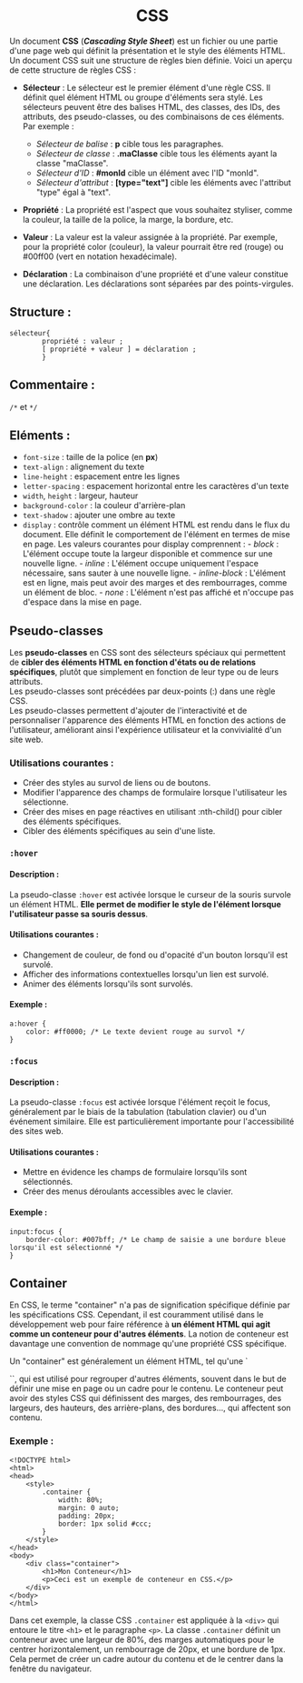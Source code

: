 # <center> CSS </center> 

Un document **CSS** (***Cascading Style Sheet***) est un fichier ou une partie d'une page web qui définit la présentation et le style des éléments HTML. Un document CSS suit une structure de règles bien définie. Voici un aperçu de cette structure de règles CSS :

- **Sélecteur** : Le sélecteur est le premier élément d'une règle CSS. Il définit quel élément HTML ou groupe d'éléments sera stylé. Les sélecteurs peuvent être des balises HTML, des classes, des IDs, des attributs, des pseudo-classes, ou des combinaisons de ces éléments. Par exemple :
  - *Sélecteur de balise* : **p** cible tous les paragraphes.
  - *Sélecteur de classe* : **.maClasse** cible tous les éléments ayant la classe "maClasse".
  - *Sélecteur d'ID* : **#monId** cible un élément avec l'ID "monId".
  - *Sélecteur d'attribut* : **[type="text"]** cible les éléments avec l'attribut "type" égal à "text".
- **Propriété** : La propriété est l'aspect que vous souhaitez styliser, comme la couleur, la taille de la police, la marge, la bordure, etc.

- **Valeur** : La valeur est la valeur assignée à la propriété. Par exemple, pour la propriété color (couleur), la valeur pourrait être red (rouge) ou #00ff00 (vert en notation hexadécimale).

- **Déclaration** : La combinaison d'une propriété et d'une valeur constitue une déclaration. Les déclarations sont séparées par des points-virgules.

## Structure : 

```
sélecteur{  
        propriété : valeur ;  
        [ propriété + valeur ] = déclaration ;  
        }
```


## Commentaire : 
`/*` et `*/`

## Eléments :
- `font-size` : taille de la police (en **px**)
- `text-align` : alignement du texte
- `line-height` : espacement entre les lignes
- `letter-spacing` : espacement horizontal entre les caractères d'un texte
- `width`, `height` : largeur, hauteur
- `background-color` : la couleur d'arrière-plan
- `text-shadow` : ajouter une ombre au texte
- `display` : contrôle comment un élément HTML est rendu dans le flux du document. Elle définit le comportement de l'élément en termes de mise en page. 
    Les valeurs courantes pour display comprennent :
      - *block* : L'élément occupe toute la largeur disponible et commence sur une nouvelle ligne.
      - *inline* : L'élément occupe uniquement l'espace nécessaire, sans sauter à une nouvelle ligne.
      - *inline-block* : L'élément est en ligne, mais peut avoir des marges et des rembourrages, comme un élément de bloc.
      - *none* : L'élément n'est pas affiché et n'occupe pas d'espace dans la mise en page.


## Pseudo-classes 
Les **pseudo-classes** en CSS sont des sélecteurs spéciaux qui permettent de **cibler des éléments HTML en fonction d'états ou de relations spécifiques**, plutôt que simplement en fonction de leur type ou de leurs attributs.  
Les pseudo-classes sont précédées par deux-points (:) dans une règle CSS.  
Les pseudo-classes permettent d'ajouter de l'interactivité et de personnaliser l'apparence des éléments HTML en fonction des actions de l'utilisateur, améliorant ainsi l'expérience utilisateur et la convivialité d'un site web.

### Utilisations courantes :
- Créer des styles au survol de liens ou de boutons.
- Modifier l'apparence des champs de formulaire lorsque l'utilisateur les sélectionne.
- Créer des mises en page réactives en utilisant :nth-child() pour cibler des éléments spécifiques.
- Cibler des éléments spécifiques au sein d'une liste.

### `:hover`
#### Description : 
La pseudo-classe `:hover` est activée lorsque le curseur de la souris survole un élément HTML. **Elle permet de modifier le style de l'élément lorsque l'utilisateur passe sa souris dessus**.

#### Utilisations courantes :
- Changement de couleur, de fond ou d'opacité d'un bouton lorsqu'il est survolé.
- Afficher des informations contextuelles lorsqu'un lien est survolé.
- Animer des éléments lorsqu'ils sont survolés.

#### Exemple :
```
a:hover {
    color: #ff0000; /* Le texte devient rouge au survol */
}
```

### `:focus`
#### Description : 
La pseudo-classe `:focus` est activée lorsque l'élément reçoit le focus, généralement par le biais de la tabulation (tabulation clavier) ou d'un événement similaire. Elle est particulièrement importante pour l'accessibilité des sites web.

#### Utilisations courantes :
- Mettre en évidence les champs de formulaire lorsqu'ils sont sélectionnés.
- Créer des menus déroulants accessibles avec le clavier.

#### Exemple :
```
input:focus {
    border-color: #007bff; /* Le champ de saisie a une bordure bleue lorsqu'il est sélectionné */
}
```

## Container 
En CSS, le terme "container" n'a pas de signification spécifique définie par les spécifications CSS. Cependant, il est couramment utilisé dans le développement web pour faire référence à **un élément HTML qui agit comme un conteneur pour d'autres éléments**. La notion de conteneur est davantage une convention de nommage qu'une propriété CSS spécifique.

Un "container" est généralement un élément HTML, tel qu'une `<div>``, qui est utilisé pour regrouper d'autres éléments, souvent dans le but de définir une mise en page ou un cadre pour le contenu. Le conteneur peut avoir des styles CSS qui définissent des marges, des rembourrages, des largeurs, des hauteurs, des arrière-plans, des bordures..., qui affectent son contenu.

### Exemple :
```
<!DOCTYPE html>
<html>
<head>
    <style>
        .container {
            width: 80%;
            margin: 0 auto;
            padding: 20px;
            border: 1px solid #ccc;
        }
    </style>
</head>
<body>
    <div class="container">
        <h1>Mon Conteneur</h1>
        <p>Ceci est un exemple de conteneur en CSS.</p>
    </div>
</body>
</html>
```

Dans cet exemple, la classe CSS `.container` est appliquée à la `<div>` qui entoure le titre `<h1>` et le paragraphe `<p>`. La classe `.container` définit un conteneur avec une largeur de 80%, des marges automatiques pour le centrer horizontalement, un rembourrage de 20px, et une bordure de 1px.   
Cela permet de créer un cadre autour du contenu et de le centrer dans la fenêtre du navigateur.  